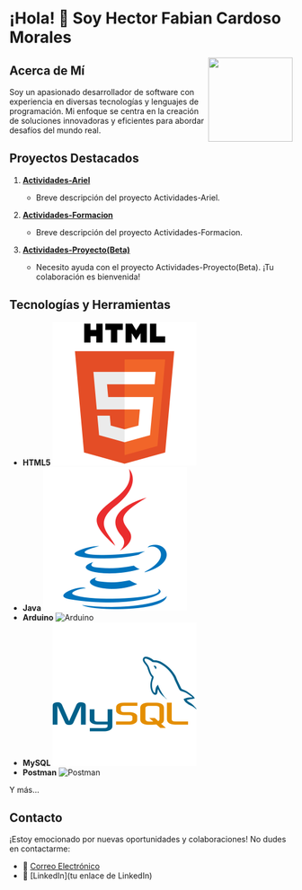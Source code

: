 # ¡Hola! 👋 Soy Hector Fabian Cardoso Morales

<img align="right" width="150" height="150" src="https://pm1.aminoapps.com/8220/e454553c9a65f0ceab70f6bddbf4b089ad0907der1-2048-2048v2_hq.jpg">

## Acerca de Mí

Soy un apasionado desarrollador de software con experiencia en diversas tecnologías y lenguajes de programación. Mi enfoque se centra en la creación de soluciones innovadoras y eficientes para abordar desafíos del mundo real.

## Proyectos Destacados

1. **[Actividades-Ariel](https://github.com/FabianCM2421/Actividades-Jesus-Ariel.git)**
   - Breve descripción del proyecto Actividades-Ariel.

2. **[Actividades-Formacion](enlace_al_repositorio)**
   - Breve descripción del proyecto Actividades-Formacion.

3. **[Actividades-Proyecto(Beta)](enlace_al_repositorio)**
   - Necesito ayuda con el proyecto Actividades-Proyecto(Beta). ¡Tu colaboración es bienvenida!

## Tecnologías y Herramientas

- **HTML5** ![HTML5](https://raw.githubusercontent.com/devicons/devicon/master/icons/html5/html5-original-wordmark.svg)
- **Java** ![Java](https://raw.githubusercontent.com/devicons/devicon/master/icons/java/java-original.svg)
- **Arduino** ![Arduino](https://cdn.worldvectorlogo.com/logos/arduino-1.svg)
- **MySQL** ![MySQL](https://raw.githubusercontent.com/devicons/devicon/master/icons/mysql/mysql-original-wordmark.svg)
- **Postman** ![Postman](https://www.vectorlogo.zone/logos/getpostman/getpostman-icon.svg)

Y más...

## Contacto

¡Estoy emocionado por nuevas oportunidades y colaboraciones! No dudes en contactarme:

- 📧 [Correo Electrónico](mailto:tu@email.com)
- 🔗 [LinkedIn](tu enlace de LinkedIn)
